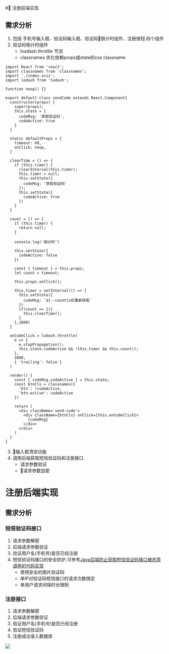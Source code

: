 # 注册前端实现
## 需求分析
1. 包括 手机号输入框、验证码输入框、验证码倒计时组件、注册按钮 四个组件
2. 验证码倒计时组件
    * loadash.throttle 节流
    * classnames 优化依赖props或state的css classname
```
import React from 'react';
import classnames from 'classnames';
import './index.scss';
import lodash from 'lodash';

function noop() {}

export default class sendCode extends React.Component{
  constructor(props) {
    super(props);
    this.state = {
      codeMsg: '获取验证码',
      codeActive: true
    }
  }

  static defaultProps = {
    timeout: 60,
    onClick: noop,
  }

  clearTime = () => {
    if (this.timer) {
      clearInterval(this.timer);
      this.timer = null;
      this.setState({
        codeMsg: '获取验证码'
      });
      this.setState({
        codeActive: true
      })
    }
  }

  count = () => {
    if (this.timer) {
      return null;
    }

    console.log('倒计时')

    this.setState({
      codeActive: false
    })

    const { timeout } = this.props;
    let count = timeout;

    this.props.onClick();
    
    this.timer = setInterval(() => {
      this.setState({
        codeMsg: `${--count}s后重新获取`
      })
      if(count == 1){
        this.clearTime();
      }
    },1000)
  }

  onCodeClick = lodash.throttle(
    e => {
      e.stopPropagation();
      this.state.codeActive && !this.timer && this.count();
    },
    2000,
    { 'trailing': false }
  )

  render() {
    const { codeMsg,codeActive } = this.state;
    const btnCls = classnames({
      'btn': !codeActive,
      'btn-active': codeActive
    })

    return (
      <div className='send-code'>
        <div className={btnCls} onClick={this.onCodeClick}>
          {codeMsg}
        </div>
      </div>
    )
  }
}
```


3. 输入框清空功能
4. 调用后端获取短信验证码和注册接口
    + 请求参数验证
    + 请求参数加密



# 注册后端实现
## 需求分析
### 短信验证码接口
1. 请求参数解密
2. 后端请求参数验证
3. 验证用户名(手机号)是否已经注册
4. 短信验证码接口的安全防护,可参考[Java后端防止获取短信验证码接口被恶意调用的代码实现](https://blog.csdn.net/weixin_42023666/article/details/89680342)
    + 使用安全的图片验证码
    + 单IP对验证码短信接口的请求次数限定
    + 单用户请求间隔时长限制

### 注册接口
1. 请求参数解密
2. 后端请求参数验证
3. 验证用户名(手机号)是否已经注册
4. 验证短信验证码
5. 注册成功录入数据库


<img src="http://yuml.me/diagram/scruffy/activity/(start)->[descrypt req]->(validate req)->(end)" >